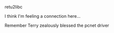 retu2libc

I think I'm feeling a connection here...

Remember Terry zealously blessed the pcnet driver
